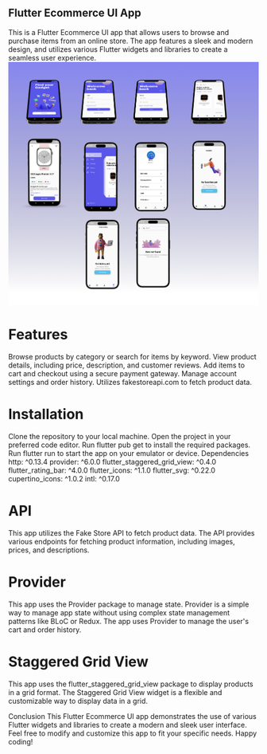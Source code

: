 ## Flutter Ecommerce UI App
This is a Flutter Ecommerce UI app that allows users to browse and purchase items from an online store. The app features a sleek and modern design, and utilizes various Flutter widgets and libraries to create a seamless user experience.
<img src="assets/images/ecomfram.png" alt="Ecomapp" title="Optional title">
# Features
Browse products by category or search for items by keyword.
View product details, including price, description, and customer reviews.
Add items to cart and checkout using a secure payment gateway.
Manage account settings and order history.
Utilizes fakestoreapi.com to fetch product data.
# Installation
Clone the repository to your local machine.
Open the project in your preferred code editor.
Run flutter pub get to install the required packages.
Run flutter run to start the app on your emulator or device.
Dependencies
http: ^0.13.4
provider: ^6.0.0
flutter_staggered_grid_view: ^0.4.0
flutter_rating_bar: ^4.0.0
flutter_icons: ^1.1.0
flutter_svg: ^0.22.0
cupertino_icons: ^1.0.2
intl: ^0.17.0
# API
This app utilizes the Fake Store API to fetch product data. The API provides various endpoints for fetching product information, including images, prices, and descriptions.

# Provider
This app uses the Provider package to manage state. Provider is a simple way to manage app state without using complex state management patterns like BLoC or Redux. The app uses Provider to manage the user's cart and order history.

# Staggered Grid View
This app uses the flutter_staggered_grid_view package to display products in a grid format. The Staggered Grid View widget is a flexible and customizable way to display data in a grid.

Conclusion
This Flutter Ecommerce UI app demonstrates the use of various Flutter widgets and libraries to create a modern and sleek user interface. Feel free to modify and customize this app to fit your specific needs. Happy coding!
